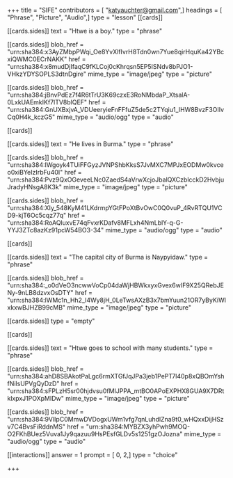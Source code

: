 +++
title = "SIFE"
contributors = [ "katyauchter@gmail.com",]
headings = [ "Phrase", "Picture", "Audio",]
type = "lesson"
[[cards]]

[[cards.sides]]
text = "Htwe is a boy."
type = "phrase"

[[cards.sides]]
blob_href = "urn:sha384:x3AyZMbpPWqi_Oe8YvXlfIvrH8Tdn0wn7Yue8qirHquKa42YBcxiQWMC0ECrNAKK"
href = "urn:sha384:x8mudDjIfaqC9fKLCoj0cKhrqsn5EP5ISNdv8bPJO1-VHkzYDYSOPLS3dtnDgire"
mime_type = "image/jpeg"
type = "picture"

[[cards.sides]]
blob_href = "urn:sha384:jBnvPdEz7f4R6tTrU3K69czxE3RoNMbdaP_XtsalA-0LxkUAEmkIKf7lTV8blQEF"
href = "urn:sha384:GnUXBxjvA_VDUeeryieFnFFfuZ5de5c2TYqiu1_IHW8BvzF3OIIvCq0H4k_kczG5"
mime_type = "audio/ogg"
type = "audio"

[[cards]]

[[cards.sides]]
text = "He lives in Burma."
type = "phrase"

[[cards.sides]]
blob_href = "urn:sha384:IWgoyk4TUiFFGyzJVNPShbKksS7JvMXC7MPJxEODMw0kvceo0xiBYeIzIrbFu40I"
href = "urn:sha384:Pvz9QxOGeveeLNc0ZaedS4aVrwXcjoJbalQXCzblcckD2HvbjuJradyHNsgA8K3k"
mime_type = "image/jpeg"
type = "picture"

[[cards.sides]]
blob_href = "urn:sha384:XIy_548KyM41LKdrmpYGtFPoXtBvOwC0Q0vuP_4RvRTQU1VCD9-kjT6Oc5cqz77q"
href = "urn:sha384:RoAQluxvE74qFvxrKDafv8MFLxh4NmLblY-q-G-YYJ3ZTc8azKz91pcW54BO3-34"
mime_type = "audio/ogg"
type = "audio"

[[cards]]

[[cards.sides]]
text = "The capital city of Burma is Naypyidaw."
type = "phrase"

[[cards.sides]]
blob_href = "urn:sha384:_o0dVeO3ncwwVoCp04daWjHBWkxyxGvex6wIF9X25QRebJENy-9nLB8dzvxOsDTY"
href = "urn:sha384:lWMc1n_Hh2_l4Wy8jH_0LeTwsAXzB3x7bmYuun21OR7yByKiWlxkxwBJHZB99cMB"
mime_type = "image/jpeg"
type = "picture"

[[cards.sides]]
type = "empty"

[[cards]]

[[cards.sides]]
text = "Htwe goes to school with many students."
type = "phrase"

[[cards.sides]]
blob_href = "urn:sha384:ahD8SBAkotPaLgc6rmXTGfJqJPa3jeb1PePT7l40p8xQBOmYshfNilsUPVgQyDzD"
href = "urn:sha384:sFPLzH5sr00hjdvsu0fMIJPPA_mtBO0APoEXPHX8GUA9X7DRtklxpxJ1POXpMIDw"
mime_type = "image/jpeg"
type = "picture"

[[cards.sides]]
blob_href = "urn:sha384:9VlIpC0MmwDVDogxUWm1vfg7qnLuhdlZna9t0_wHQxxDijHSzv7C4BvsFiRddnMS"
href = "urn:sha384:MYBZX3yhPwh9MOQ-O2FKhBUez5Vuva1Jy9qazuu9HsPEsfGLDv5s1251gzOJozna"
mime_type = "audio/ogg"
type = "audio"

[[interactions]]
answer = 1
prompt = [ 0, 2,]
type = "choice"

+++
